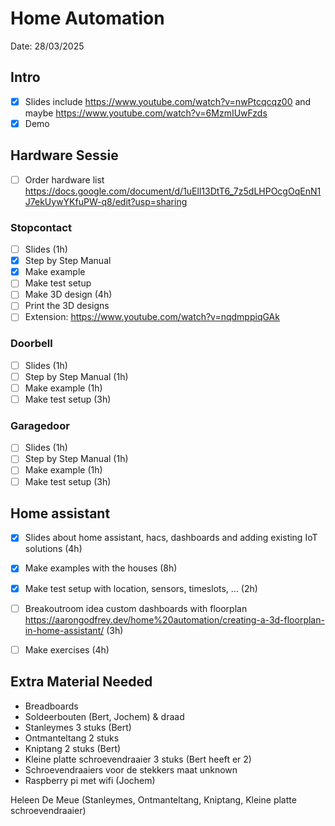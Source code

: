# Home Automation

Date: 28/03/2025

## Intro
- [x] Slides include https://www.youtube.com/watch?v=nwPtcqcqz00 and maybe https://www.youtube.com/watch?v=6MzmIUwFzds
- [x] Demo

## Hardware Sessie 
 - [ ] Order hardware list https://docs.google.com/document/d/1uEll13DtT6_7z5dLHPOcgOqEnN1J7ekUywYKfuPW-q8/edit?usp=sharing

### Stopcontact
- [ ] Slides (1h)
- [x] Step by Step Manual
- [x] Make example
- [ ] Make test setup 
- [ ] Make 3D design (4h)
- [ ] Print the 3D designs
- [ ] Extension: https://www.youtube.com/watch?v=nqdmppiqGAk

### Doorbell
- [ ] Slides (1h)
- [ ] Step by Step Manual (1h)
- [ ] Make example (1h)
- [ ] Make test setup (3h)

### Garagedoor
- [ ] Slides (1h)
- [ ] Step by Step Manual (1h)
- [ ] Make example (1h)
- [ ] Make test setup (3h)

## Home assistant
- [x] Slides about home assistant, hacs, dashboards and adding existing IoT solutions (4h)
- [x] Make examples with the houses (8h)
- [x] Make test setup with location, sensors, timeslots, ... (2h)
- [ ] Breakoutroom idea custom dashboards with floorplan https://aarongodfrey.dev/home%20automation/creating-a-3d-floorplan-in-home-assistant/ (3h)
- [ ] Make exercises (4h)


## Extra Material Needed

- Breadboards
- Soldeerbouten (Bert, Jochem) & draad
- Stanleymes 3 stuks (Bert)
- Ontmanteltang 2 stuks
- Kniptang 2 stuks (Bert)
- Kleine platte schroevendraaier 3 stuks (Bert heeft er 2)
- Schroevendraaiers voor de stekkers maat unknown
- Raspberry pi met wifi (Jochem)

Heleen De Meue (Stanleymes, Ontmanteltang, Kniptang, Kleine platte schroevendraaier)
